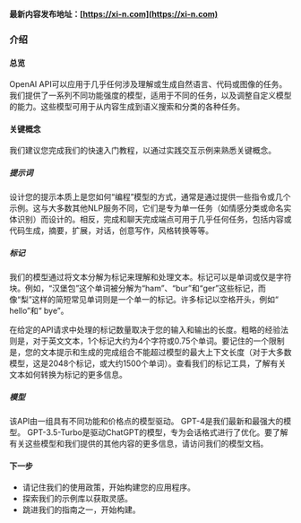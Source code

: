 **最新内容发布地址：[https://xi-n.com](https://xi-n.com)**

### 介绍
#### 总览
OpenAI API可以应用于几乎任何涉及理解或生成自然语言、代码或图像的任务。我们提供了一系列不同功能强度的模型，适用于不同的任务，以及调整自定义模型的能力。这些模型可用于从内容生成到语义搜索和分类的各种任务。

#### 关键概念
我们建议您完成我们的快速入门教程，以通过实践交互示例来熟悉关键概念。

##### 提示词
设计您的提示本质上是您如何“编程”模型的方式，通常是通过提供一些指令或几个示例。这与大多数其他NLP服务不同，它们是专为单一任务（如情感分类或命名实体识别）而设计的。相反，完成和聊天完成端点可用于几乎任何任务，包括内容或代码生成，摘要，扩展，对话，创意写作，风格转换等等。

##### 标记
我们的模型通过将文本分解为标记来理解和处理文本。标记可以是单词或仅是字符块。例如，“汉堡包”这个单词被分解为“ham”、“bur”和“ger”这些标记，而像“梨”这样的简短常见单词则是一个单一的标记。许多标记以空格开头，例如“ hello”和“ bye”。

在给定的API请求中处理的标记数量取决于您的输入和输出的长度。粗略的经验法则是，对于英文文本，1个标记大约为4个字符或0.75个单词。要记住的一个限制是，您的文本提示和生成的完成组合不能超过模型的最大上下文长度（对于大多数模型，这是2048个标记，或大约1500个单词）。查看我们的标记工具，了解有关文本如何转换为标记的更多信息。

##### 模型
该API由一组具有不同功能和价格点的模型驱动。 GPT-4是我们最新和最强大的模型。 GPT-3.5-Turbo是驱动ChatGPT的模型，专为会话格式进行了优化。要了解有关这些模型和我们提供的其他内容的更多信息，请访问我们的模型文档。

#### 下一步
+ 请记住我们的使用政策，开始构建您的应用程序。
+ 探索我们的示例库以获取灵感。
+ 跳进我们的指南之一，开始构建。